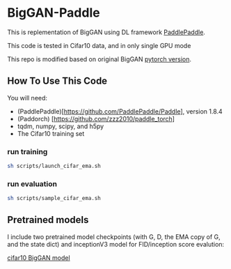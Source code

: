 # BigGAN-Paddle
This is replementation of BigGAN using DL framework [PaddlePaddle](https://github.com/PaddlePaddle/Paddle).

 

This code is tested in Cifar10 data, and in only single GPU mode

This repo is modified based on original BigGAN [pytorch version](https://github.com/ajbrock/BigGAN-PyTorch).

## How To Use This Code
You will need:

- (PaddlePaddle)[https://github.com/PaddlePaddle/Paddle], version 1.8.4
- (Paddorch) [https://github.com/zzz2010/paddle_torch]
- tqdm, numpy, scipy, and h5py
- The Cifar10 training set
 
 

### run training
```sh
sh scripts/launch_cifar_ema.sh
```

### run evaluation
```sh
sh scripts/sample_cifar_ema.sh  
```
## Pretrained models
I include two pretrained model checkpoints (with G, D, the EMA copy of G, and the state dict) and inceptionV3 model for FID/inception score evalution:

[cifar10 BigGAN model](https://aistudio.baidu.com/aistudio/datasetdetail/52466)
